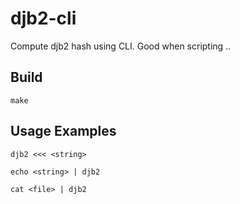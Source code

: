 # djb2-cli
Compute djb2 hash using CLI. Good when scripting ..

## Build
```make```

## Usage Examples
```djb2 <<< <string>```

```echo <string> | djb2```

```cat <file> | djb2```
